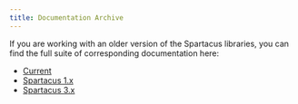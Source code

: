 ```yaml
---
title: Documentation Archive
---
```


If you are working with an older version of the Spartacus libraries, you can find the full suite of corresponding documentation here:

- [Current](https://gladius-mtl.github.io/spartacus-docs/)
- [Spartacus 1.x](https://gladius-mtl.github.io/spartacus-docs/1.x/)
- [Spartacus 3.x](https://gladius-mtl.github.io/spartacus-docs/3.x/)
